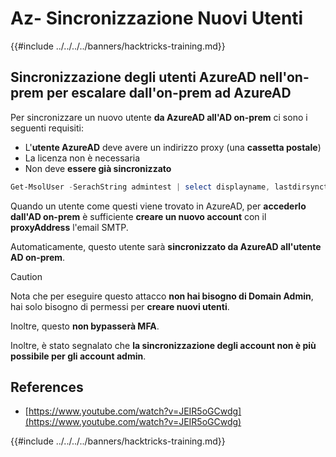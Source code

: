 # Az- Sincronizzazione Nuovi Utenti

{{#include ../../../../banners/hacktricks-training.md}}

## Sincronizzazione degli utenti AzureAD nell'on-prem per escalare dall'on-prem ad AzureAD

Per sincronizzare un nuovo utente **da AzureAD all'AD on-prem** ci sono i seguenti requisiti:

- L'**utente AzureAD** deve avere un indirizzo proxy (una **cassetta postale**)
- La licenza non è necessaria
- Non deve **essere già sincronizzato**
```powershell
Get-MsolUser -SerachString admintest | select displayname, lastdirsynctime, proxyaddresses, lastpasswordchangetimestamp | fl
```
Quando un utente come questi viene trovato in AzureAD, per **accederlo dall'AD on-prem** è sufficiente **creare un nuovo account** con il **proxyAddress** l'email SMTP.

Automaticamente, questo utente sarà **sincronizzato da AzureAD all'utente AD on-prem**.

> [!CAUTION]
> Nota che per eseguire questo attacco **non hai bisogno di Domain Admin**, hai solo bisogno di permessi per **creare nuovi utenti**.
>
> Inoltre, questo **non bypasserà MFA**.
>
> Inoltre, è stato segnalato che **la sincronizzazione degli account non è più possibile per gli account admin**.

## References

- [https://www.youtube.com/watch?v=JEIR5oGCwdg](https://www.youtube.com/watch?v=JEIR5oGCwdg)

{{#include ../../../../banners/hacktricks-training.md}}
